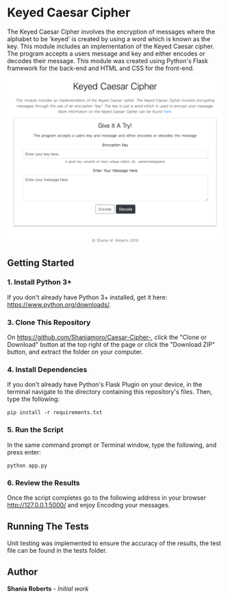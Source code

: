 # Keyed Caesar Cipher

The Keyed Caesar Cipher involves the encryption of messages where the alphabet to be 'keyed' is created by  using a word which is known as the key. This module includes an implementation of the Keyed Caesar cipher. The program accepts a users message and key and either encodes or decodes their message. This module was created using Python's Flask framework for the back-end and HTML and CSS for the front-end.  

<p align="center"><img src="https://github.com/Shaniamoro/Caesar-Cipher-/blob/master/demo.png" alt="screenshot" width="500"></p>

## Getting Started 
### 1. Install Python 3+
If you don't already have Python 3+ installed, get it here: <https://www.python.org/downloads/>.

### 3. Clone This Repository
On <https://github.com/Shaniamoro/Caesar-Cipher->, click the "Clone or Download" button at the top right of the page or click the "Download ZIP" button, and extract the folder on your computer.

### 4. Install Dependencies
If you don't already have Python's Flask Plugin on your device, in the terminal navigate to the directory containing this repository's files. Then, type the following: 

```
pip install -r requirements.txt
```

### 5. Run the Script
In the same command prompt or Terminal window, type the following, and press enter:
```
python app.py
```

### 6. Review the Results

Once the script completes go to the following address in your browser <http://127.0.0.1:5000/> and enjoy Encoding your messages.

## Running The Tests
Unit testing was implemented to ensure the accuracy of the results, the test file can be found in the tests folder.


## Author

**Shania Roberts** - *Initial work* 




  
